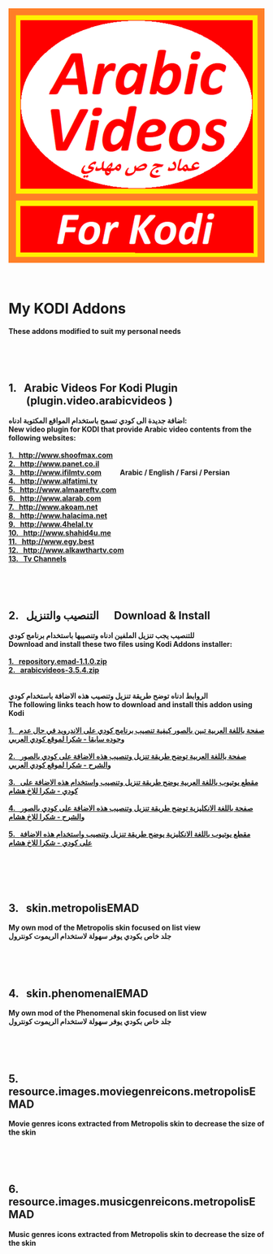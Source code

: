﻿<b>
<img src="./plugin.video.arabicvideos/icon.png" title="Arabic Videos">
<p>&nbsp;</p>
<h1>My KODI Addons</h1>
These addons modified to suit my personal needs
<p>&nbsp;</p>
<p>&nbsp;</p>
<h2>1. &nbsp; Arabic Videos For Kodi Plugin<br />
&nbsp;&nbsp;&nbsp;&nbsp;&nbsp;&nbsp;&nbsp;(plugin.video.arabicvideos )</h2>
اضافة جديدة الى كودي تسمح باستخدام المواقع المكتوبة ادناه:
<br />
New video plugin for KODI that provide Arabic video contents from the following websites:
<br />
<br />
<a href="http://www.shoofmax.com">1. &nbsp; http://www.shoofmax.com</a><br />
<a href="http://www.panet.co.il">2. &nbsp; http://www.panet.co.il</a><br />
<a href="http://www.ifilmtv.com">3. &nbsp; http://www.ifilmtv.com</a> &nbsp; &nbsp; &nbsp; &nbsp; &nbsp; Arabic / English / Farsi / Persian<br />
<a href="http://www.alfatimi.tv">4. &nbsp; http://www.alfatimi.tv</a><br />
<a href="http://www.almaareftv.com">5. &nbsp; http://www.almaareftv.com</a><br />
<a href="http://www.alarab.com">6. &nbsp; http://www.alarab.com</a><br />
<a href="http://www.akoam.net">7. &nbsp; http://www.akoam.net</a><br />
<a href="http://www.halacima.net">8. &nbsp; http://www.halacima.net</a><br />
<a href="http://www.4helal.tv">9. &nbsp; http://www.4helal.tv</a><br />
<a href="http://www.shahid4u.me">10. &nbsp; http://www.shahid4u.me</a><br />
<a href="http://www.egy.best">11. &nbsp; http://www.egy.best</a><br />
<a href="http://www.alkawthartv.com">12. &nbsp; http://www.alkawthartv.com</a><br />
<a href="http://www.google.com">13. &nbsp; Tv Channels</a><br />
<p>&nbsp;</p>
<p>&nbsp;</p>
<h2>2. &nbsp; التنصيب والتنزيل &nbsp;&nbsp;&nbsp;&nbsp; Download & Install</h2>
للتنصيب يجب تنزيل الملفين ادناه وتنصيبها باستخدام برنامج كودي
<br />
Download and install these two files using Kodi Addons installer:
<br />
<br />
<a href="http://raw.githubusercontent.com/emadmahdi/KODI/master/INSTALL/repository.emad-1.1.0.zip">1. &nbsp; repository.emad-1.1.0.zip</a><br />
<a href="http://raw.githubusercontent.com/emadmahdi/KODI/master/INSTALL/plugin.video.arabicvideos-3.5.4.zip">2. &nbsp; arabicvideos-3.5.4.zip</a><br />
<br />
<br />
الروابط ادناه توضح طريقة تنزيل وتنصيب هذه الاضافة باستخدام كودي
<br />
The following links teach how to download and install this addon using Kodi
<br />
<br />
<a href="http://www.kodiarabic.net/2015/09/kodi_22.html">1. &nbsp; صفحة باللغة العربية تبين بالصور كيفية تنصيب برنامج كودي على الاندرويد في حال عدم وجوده سابقا - شكرا لموقع كودي العربي</a><br /><br />
<a href="http://www.kodiarabic.net/2018/10/arabic-video-kodi.html">2. &nbsp; صفحة باللغة العربية توضح طريقة تنزيل وتنصيب هذه الاضافة على كودي بالصور والشرح - شكرا لموقع كودي العربي</a><br /><br />
<a href="http://www.youtube.com/watch?v=0fDi_7l_1Yw">3. &nbsp; مقطع يوتيوب باللغة العربية يوضح طريقة تنزيل وتنصيب واستخدام هذه الاضافة على كودي - شكرا للاخ هشام</a><br /><br />
<a href="http://www.husham.com/new-2018-arabic-videos-kodi-addon">4. &nbsp; صفحة باللغة الانكليزية توضح طريقة تنزيل وتنصيب هذه الاضافة على كودي بالصور والشرح - شكرا للاخ هشام</a><br /><br />
<a href="http://www.youtube.com/watch?v=_w58WScaObk">5. &nbsp; مقطع يوتيوب باللغة الانكليزية يوضح طريقة تنزيل وتنصيب واستخدام هذه الاضافة على كودي - شكرا للاخ هشام</a><br />
<br />
<p>&nbsp;</p>
<p>&nbsp;</p>
<h2>3. &nbsp; skin.metropolisEMAD</h2>
My own mod of the Metropolis skin focused on list view
<br />
جلد خاص بكودي يوفر سهولة لاستخدام الريموت كونترول
<p>&nbsp;</p>
<p>&nbsp;</p>
<h2>4. &nbsp; skin.phenomenalEMAD</h2>
My own mod of the Phenomenal skin focused on list view
<br />
جلد خاص بكودي يوفر سهولة لاستخدام الريموت كونترول<br />
<p>&nbsp;</p>
<p>&nbsp;</p>
<h2>5. &nbsp; resource.images.moviegenreicons.metropolisEMAD</h2>
Movie genres icons extracted from Metropolis skin to decrease the size of the skin
<br />
<p>&nbsp;</p>
<p>&nbsp;</p>
<h2>6. &nbsp; resource.images.musicgenreicons.metropolisEMAD</h2>
Music genres icons extracted from Metropolis skin to decrease the size of the skin
<br />
<p>&nbsp;</p>
<p>&nbsp;</p>
</b>
